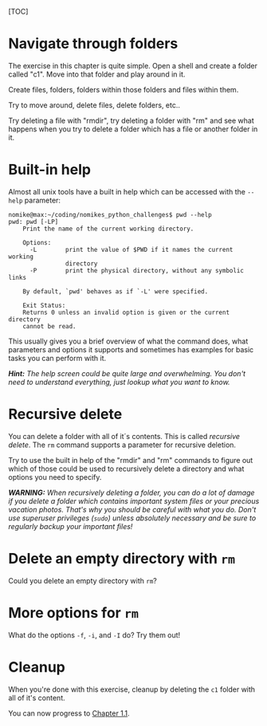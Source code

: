 [TOC]

# Navigate through folders

The exercise in this chapter is quite simple. Open a shell and create a folder called "c1".
Move into that folder and play around in it.

Create files, folders, folders within those folders and files within them.

Try to move around, delete files, delete folders, etc..

Try deleting a file with "rmdir", try deleting a folder with "rm" and see what happens when you try to delete a folder which has a file or another folder in it.

# Built-in help

Almost all unix tools have a built in help which can be accessed with the `--help` parameter:

```plaintext
nomike@max:~/coding/nomikes_python_challenges$ pwd --help
pwd: pwd [-LP]
    Print the name of the current working directory.
    
    Options:
      -L        print the value of $PWD if it names the current working
                directory
      -P        print the physical directory, without any symbolic links
    
    By default, `pwd' behaves as if `-L' were specified.
    
    Exit Status:
    Returns 0 unless an invalid option is given or the current directory
    cannot be read.
```

This usually gives you a brief overview of what the command does, what parameters and options it supports and sometimes has examples for basic tasks you can perform with it.

***Hint:** The help screen could be quite large and overwhelming. You don't need to understand everything, just lookup what you want to know.*

# Recursive delete

You can delete a folder with all of it´s contents. This is called *recursive delete*.
The `rm` command supports a parameter for recursive deletion.

Try to use the built in help of the "rmdir" and "rm" commands to figure out which of those could be used to recursively delete a directory and what options you need to specify.

***WARNING:** When recursively deleting a folder, you can do a lot of damage if you delete a folder which contains important system files or your precious vacation photos. That's why you should be careful with what you do. Don't use superuser privileges (`sudo`) unless absolutely necessary and be sure to regularly backup your important files!*

# Delete an empty directory with `rm`

Could you delete an empty directory with `rm`?

# More options for `rm`

What do the options `-f`, `-i`, and `-I` do? Try them out!

# Cleanup

When you're done with this exercise, cleanup by deleting the `c1` folder with all of it's content.

You can now progress to [Chapter 1.1](../../1.1/).